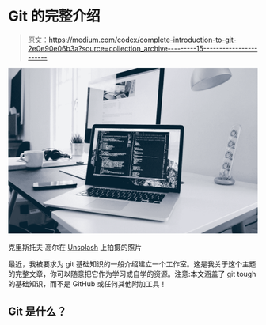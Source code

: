 # Git 的完整介绍

> 原文：<https://medium.com/codex/complete-introduction-to-git-2e0e90e06b3a?source=collection_archive---------15----------------------->

![](img/d7755696d831dfb678c3b3680eef8c1a.png)

克里斯托夫·高尔在 [Unsplash](https://unsplash.com?utm_source=medium&utm_medium=referral) 上拍摄的照片

最近，我被要求为 git 基础知识的一般介绍建立一个工作室。这是我关于这个主题的完整文章，你可以随意把它作为学习或自学的资源。注意:本文涵盖了 git tough 的基础知识，而不是 GitHub 或任何其他附加工具！

## Git 是什么？